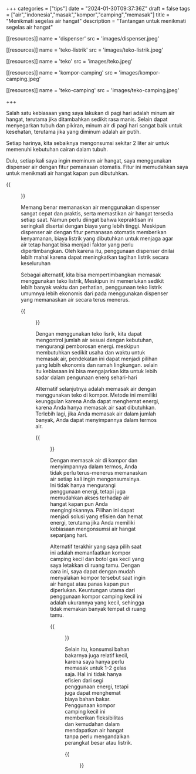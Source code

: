 +++
categories = ["tips"]
date = "2024-01-30T09:37:36Z"
draft = false
tags = ["air","indonesia","masak","kompor","camping","memasak"]
title = "Menikmati segelas air hangat"
description = "Tantangan untuk menikmati segelas air hangat"

[[resources]]
name = 'dispenser'
src = 'images/dispenser.jpeg'

[[resources]]
name = 'teko-listrik'
src = 'images/teko-listrik.jpeg'

[[resources]]
name = 'teko'
src = 'images/teko.jpeg'

[[resources]]
name = 'kompor-camping'
src = 'images/kompor-camping.jpeg'

[[resources]]
name = 'teko-camping'
src = 'images/teko-camping.jpeg'

+++

Salah satu kebiasaan yang saya lakukan di pagi hari adalah minum air hangat, terutama jika ditambahkan sedikit rasa manis. Selain dapat menyegarkan tubuh dan pikiran, minum air di pagi hari sangat baik untuk kesehatan, terutama jika yang diminum adalah air putih.

Setiap harinya, kita sebaiknya mengonsumsi sekitar 2 liter air untuk memenuhi kebutuhan cairan dalam tubuh.

Dulu, setiap kali saya ingin meminum air hangat, saya menggunakan dispenser air dengan fitur pemanasan otomatis. Fitur ini memudahkan saya untuk menikmati air hangat kapan pun dibutuhkan.

{{<figure src="images/dispenser.jpeg">}}

Memang benar memanaskan air menggunakan dispenser sangat cepat dan praktis, serta memastikan air hangat tersedia setiap saat. Namun perlu diingat bahwa kepraktisan ini seringkali disertai dengan biaya yang lebih tinggi. Meskipun dispenser air dengan fitur pemanasan otomatis memberikan kenyamanan, biaya listrik yang dibutuhkan untuk menjaga agar air tetap hangat bisa menjadi faktor yang perlu dipertimbangkan. Oleh karena itu, penggunaan dispenser dnilai lebih mahal karena dapat meningkatkan tagihan listrik secara keseluruhan

Sebagai alternatif, kita bisa mempertimbangkan memasak menggunakan teko listrik, Meskipun ini memerlukan sedikit lebih banyak waktu dan perhatian, penggunaan teko listrik umumnya lebih ekonomis dari pada menggunakan dispenser yang memanaskan air secara terus menerus.

{{<figure src="images/teko-listrik.jpeg">}}

Dengan menggunakan teko lisrik, kita dapat mengontrol jumlah air sesuai dengan kebutuhan, mengurangi pemborosan energi. meskipun membutuhkan sedikit usaha dan waktu untuk memasak air, pendekatan ini dapat menjadi pilihan yang lebih ekonomis dan ramah lingkungan. selain itu kebiasaan ini bisa mengajarkan kita untuk lebih sadar dalam pengunaan energ sehari-hari

Alternatif selanjutnya adalah memasak air dengan menggunakan teko di kompor. Metode ini memiliki keunggulan karena Anda dapat menghemat energi, karena Anda hanya memasak air saat dibutuhkan. Terlebih lagi, jika Anda memasak air dalam jumlah banyak, Anda dapat menyimpannya dalam termos air.

{{<figure src="images/teko.jpeg">}}

Dengan memasak air di kompor dan menyimpannya dalam termos, Anda tidak perlu terus-menerus memanaskan air setiap kali ingin mengonsumsinya. Ini tidak hanya mengurangi penggunaan energi, tetapi juga memudahkan akses terhadap air hangat kapan pun Anda menginginkannya. Pilihan ini dapat menjadi solusi yang efisien dan hemat energi, terutama jika Anda memiliki kebiasaan mengonsumsi air hangat sepanjang hari.

Alternatif terakhir yang saya pilih saat ini adalah memanfaatkan kompor camping kecil dan botol gas kecil yang saya letakkan di ruang tamu. Dengan cara ini, saya dapat dengan mudah menyalakan kompor tersebut saat ingin air hangat atau panas kapan pun diperlukan. Keuntungan utama dari penggunaan kompor camping kecil ini adalah ukurannya yang kecil, sehingga tidak memakan banyak tempat di ruang tamu.

{{<figure src="images/teko-camping.jpeg">}}

Selain itu, konsumsi bahan bakarnya juga relatif kecil, karena saya hanya perlu memasak untuk 1-2 gelas saja. Hal ini tidak hanya efisien dari segi penggunaan energi, tetapi juga dapat menghemat biaya bahan bakar. Penggunaan kompor camping kecil ini memberikan fleksibilitas dan kemudahan dalam mendapatkan air hangat tanpa perlu mengandalkan perangkat besar atau listrik.

{{<figure src="images/kompor-camping.jpeg">}}
